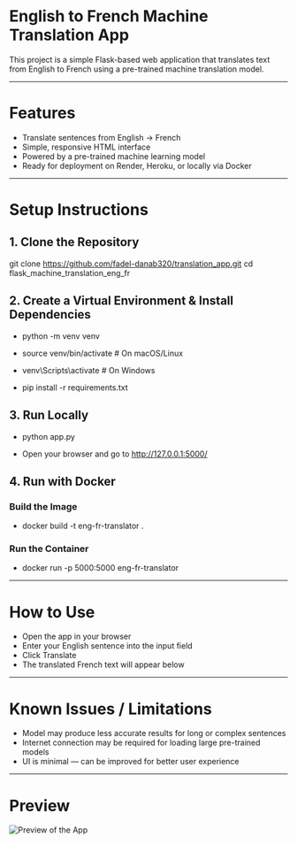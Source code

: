 # English to French Machine Translation App

This project is a simple Flask-based web application that translates text from English to French using a pre-trained machine translation model.

---

# Features
- Translate sentences from English → French
- Simple, responsive HTML interface
- Powered by a pre-trained machine learning model
- Ready for deployment on Render, Heroku, or locally via Docker

---

# Setup Instructions

## 1. Clone the Repository
git clone https://github.com/fadel-danab320/translation_app.git
cd flask_machine_translation_eng_fr

## 2. Create a Virtual Environment & Install Dependencies
* python -m venv venv 
* source venv/bin/activate   # On macOS/Linux
* venv\Scripts\activate      # On Windows

* pip install -r requirements.txt


## 3. Run Locally
* python app.py

* Open your browser and go to http://127.0.0.1:5000/

## 4. Run with Docker
### Build the Image
* docker build -t eng-fr-translator .

### Run the Container
* docker run -p 5000:5000 eng-fr-translator

---

# How to Use
- Open the app in your browser
- Enter your English sentence into the input field
- Click Translate
- The translated French text will appear below

---

# Known Issues / Limitations
- Model may produce less accurate results for long or complex sentences
- Internet connection may be required for loading large pre-trained models
- UI is minimal — can be improved for better user experience

---

# Preview
![Preview of the App]([testing.png](https://github.com/fadel-danab320/translation_app/blob/main/tetsing.png))

